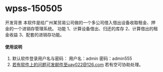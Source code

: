 # wpss-150505
开发背景 
本软件是给广州某贸易公司做的一个多公司借入借出设备收取租金、押金的一个进销存管理系统。
功能
1、计算设备借出、归还的库存
2、计算借出的租金收益
3、配套的进销存功能。

#### 使用说明

1. 默认软件登录用户名与密码：
用户名：admin
  密码：admin555
2.  若有软件上的问题可发邮件至uay022@126.com 若有空可协助处理。

